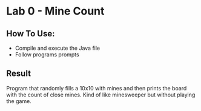 # Lab 0 - Mine Count

## How To Use:
- Compile and execute the Java file
- Follow programs prompts

## Result
Program that randomly fills a 10x10 with mines and then prints the board with the count of close mines.
Kind of like minesweeper but without playing the game.
